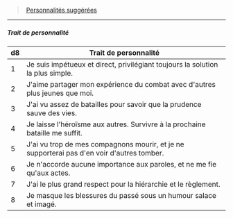 ﻿---
!Generic
Id: background_militaire_hd.md#trait-de-personnalité
ParentLink: background_militaire_hd.md#personnalités-suggérées
Name: Trait de personnalité
ParentName: Personnalités suggérées
NameLevel: 5
---
> [Personnalités suggérées](hd_background_militaire_personnalites_suggerees.md)

---

##### Trait de personnalité

|d8|Trait de personnalité|
|---|---|
|1|Je suis impétueux et direct, privilégiant toujours la solution la plus simple.|
|2|J'aime partager mon expérience du combat avec d'autres plus jeunes que moi.|
|3|J'ai vu assez de batailles pour savoir que la prudence sauve des vies.|
|4|Je laisse l'héroïsme aux autres. Survivre à la prochaine bataille me suffit.|
|5|J'ai vu trop de mes compagnons mourir, et je ne supporterai pas d'en voir d'autres tomber.|
|6|Je n'accorde aucune importance aux paroles, et ne me fie qu'aux actes.|
|7|J'ai le plus grand respect pour la hiérarchie et le règlement.|
|8|Je masque les blessures du passé sous un humour salace et imagé.|

